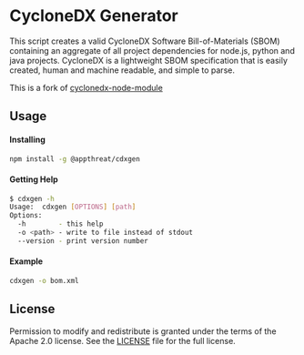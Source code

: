 CycloneDX Generator
=========

This script creates a valid CycloneDX Software Bill-of-Materials (SBOM) containing an aggregate of all project dependencies for node.js, python and java projects. CycloneDX is a lightweight SBOM specification that is easily created, human and machine readable, and simple to parse.

This is a fork of [cyclonedx-node-module](https://github.com/CycloneDX/cyclonedx-node-module)

Usage
-------------------

#### Installing

```bash
npm install -g @appthreat/cdxgen
```

#### Getting Help
```bash
$ cdxgen -h
Usage:  cdxgen [OPTIONS] [path]
Options:
  -h        - this help
  -o <path> - write to file instead of stdout
  --version - print version number
```

#### Example
```bash
cdxgen -o bom.xml
```

License
-------------------

Permission to modify and redistribute is granted under the terms of the Apache 2.0 license. See the [LICENSE] file for the full license.

[License]: https://github.com/AppThreat/cdxgen/blob/master/LICENSE
